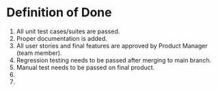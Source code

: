 # Definition of Done

1. All unit test cases/suites are passed.
2. Proper documentation is added.
3. All user stories and final features are approved by Product Manager (team member).
4. Regression testing needs to be passed after merging to main branch.
5. Manual test needs to be passed on final product.
6. 
7. 
